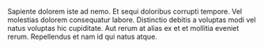 Sapiente dolorem iste ad nemo. Et sequi doloribus corrupti tempore. Vel molestias dolorem consequatur labore. Distinctio debitis a voluptas modi vel natus voluptas hic cupiditate. Aut rerum at alias ex et et mollitia eveniet rerum. Repellendus et nam id qui natus atque.